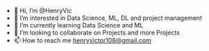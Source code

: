 - 👋 Hi, I’m @HenryVic
- 👀 I’m interested in Data Science, ML, DL and project management 
- 🌱 I’m currently learning Data Science and ML
- 💞️ I’m looking to collaborate on Projects and more Projects 
- 📫 How to reach me henryvictor108@gmail.com

<!---
HenryVic/HenryVic is a ✨ special ✨ repository because its `README.md` (this file) appears on your GitHub profile.
You can click the Preview link to take a look at your changes.
--->

